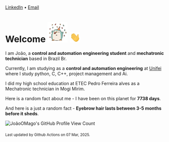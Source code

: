 [LinkedIn](https://www.linkedin.com/in/joão-pedro-gozzoli-b95641301/) &bull;
[Email](joaopedrogozzoli@gmail.com)

# Welcome <img src="happy.gif" height="64px" /> <img src="wave.gif" height="32px" />

I am João, a  **control and automation engineering student** and **mechatronic technician** based in Brazil Br.

Currently, I am studying as a **control and automation engineering** at [Unifei](https://unifei.edu.br) where I study python, C, C++, project management and Ai.

I did my high school education at ETEC Pedro Ferreira alves as a Mechatronic technician in Mogi Mirim.

Here is a random fact about me - I have been on this planet for **7738 days**.

And here is a just a random fact -  **Eyebrow hair lasts between 3-5 months before it sheds**.

![JoãoOMago's GitHub Profile View Count](https://komarev.com/ghpvc/?username=JoaoOMago)

<sub>Last updated by Github Actions on 07 Mar, 2025.</sub>
